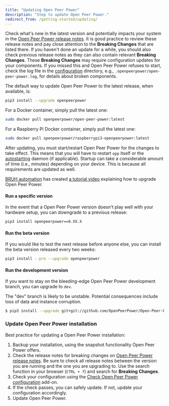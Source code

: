 ```yaml
---
title: "Updating Open Peer Power"
description: "Step to update Open Peer Power."
redirect_from: /getting-started/updating/
---
```


Check what's new in the latest version and potentially impacts your system in the [Open Peer Power release notes](https://github.com/OpenPeerPower/Open-Peer-Power/releases). It is good practice to review these release notes and pay close attention to the **Breaking Changes** that are listed there. If you haven't done an update for a while, you should also check previous release notes as they can also contain relevant **Breaking Changes**. These **Breaking Changes** may require configuration updates for your components. If you missed this and Open Peer Power refuses to start, check the log file in the [configuration](/docs/configuration/) directory, e.g., `.openpeerpower/open-peer-power.log`, for details about broken components.

The default way to update Open Peer Power to the latest release, when available, is:

```bash
pip3 install --upgrade openpeerpower
```

For a Docker container, simply pull the latest one:

```bash
sudo docker pull openpeerpower/open-peer-power:latest
```

For a Raspberry Pi Docker container, simply pull the latest one:

```bash
sudo docker pull openpeerpower/raspberrypi3-openpeerpower:latest
```

After updating, you must start/restart Open Peer Power for the changes to take effect. This means that you will have to restart `opp` itself or the [autostarting](/docs/autostart/) daemon (if applicable). Startup can take a considerable amount of time (i.e., minutes) depending on your device. This is because all requirements are updated as well.

[BRUH automation](https://www.bruhautomation.io/) has created [a tutorial video](https://www.youtube.com/watch?v=tuG2rs1Cl2Y) explaining how to upgrade Open Peer Power.

#### Run a specific version

In the event that a Open Peer Power version doesn't play well with your hardware setup, you can downgrade to a previous release:

```bash
pip3 install openpeerpower==0.XX.X
```

#### Run the beta version

If you would like to test the next release before anyone else, you can install the beta version released every two weeks:

```bash
pip3 install --pre --upgrade openpeerpower
```

#### Run the development version

If you want to stay on the bleeding-edge Open Peer Power development branch, you can upgrade to `dev`.

<div class='note warning'>
  The "dev" branch is likely to be unstable. Potential consequences include loss of data and instance corruption.
</div>

```bash
$ pip3 install --upgrade git+git://github.com/OpenPeerPower/Open-Peer-Power.git@dev
```

### Update Open Peer Power installation

Best practice for updating a Open Peer Power installation:

1. Backup your installation, using the snapshot functionality Open Peer Power offers.
2. Check the release notes for breaking changes on [Open Peer Power release notes](https://github.com/OpenPeerPower/Open-Peer-Power/releases). Be sure to check all release notes between the version you are running and the one you are upgrading to. Use the search function in your browser (`CTRL + f`) and search for **Breaking Changes**.
3. Check your configuration using the [Check Open Peer Power configuration](/addons/check_config/) add-on.
4. If the check passes, you can safely update. If not, update your configuration accordingly.
5. Update Open Peer Power.
